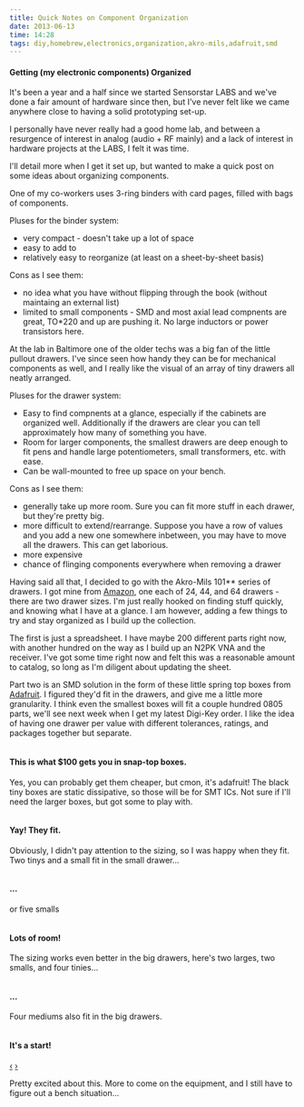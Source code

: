 ```yaml
---
title: Quick Notes on Component Organization
date: 2013-06-13
time: 14:28
tags: diy,homebrew,electronics,organization,akro-mils,adafruit,smd
---
```




#### Getting (my electronic components) Organized

It's been a year and a half since we started Sensorstar LABS and we've done a 
fair amount of hardware since then, but I've never felt like we came anywhere
close to having a solid prototyping set-up. 

I personally have never really had a good home lab, and between a resurgence of 
interest in analog (audio + RF mainly) and a lack of interest in hardware projects 
at the LABS, I felt it was time.

I'll detail more when I get it set up, but wanted to make a quick post on some ideas
about organizing components. 

One of my co-workers uses 3-ring binders with card pages, filled with bags of components.

Pluses for the binder system:

  * very compact - doesn't take up a lot of space
  * easy to add to 
  * relatively easy to reorganize (at least on a sheet-by-sheet basis)

Cons as I see them:

  * no idea what you have without flipping through the book (without maintaing an external list)
  * limited to small components - SMD and most axial lead compnents are great, 
    TO*220 and up are pushing it. No large inductors or power transistors here.

At the lab in Baltimore one of the older techs was a big fan of the little pullout drawers.
I've since seen how handy they can be for mechanical components as well, and I really like 
the visual of an array of tiny drawers all neatly arranged.

Pluses for the drawer system:

* Easy to find compnents at a glance, especially if the cabinets are organized well. 
  Additionally if the drawers are clear you can tell approximately how many of something you have.
* Room for larger components, the smallest drawers are deep enough to fit pens and handle
  large potentiometers, small transformers, etc. with ease.
* Can be wall-mounted to free up space on your bench.

Cons as I see them:

* generally take up more room. Sure you can fit more stuff in each drawer, but they're pretty big.
* more difficult to extend/rearrange. Suppose you have a row of values and you 
  add a new one somewhere inbetween, you may have to move all the drawers. This can 
  get laborious. 
* more expensive
* chance of flinging components everywhere when removing a drawer  


Having said all that, I decided to go with the Akro-Mils 101** series of drawers. 
I got mine from [Amazon](http://www.amazon.com/Akro-Mils-10164-Plastic-Storage-Hardware/dp/B000LDH3JC/), 
one each of 24, 44, and 64 drawers - there are two drawer sizes. 
I'm just really hooked on finding stuff quickly, and knowing what I have at a glance.
I am however, adding a few things to try and stay organized as I build up the collection.

The first is just a spreadsheet. I have maybe 200 different parts right now, with another hundred 
on the way as I build up an N2PK VNA and the receiver. I've got some time right 
now and felt this was a reasonable amount to catalog, so long as I'm diligent about updating
the sheet. 

Part two is an SMD solution in the form of these little spring top boxes from [Adafruit](http://www.adafruit.com/category/54_152).
I figured they'd fit in the drawers, and give me a little more granularity. 
I think even the smallest boxes will fit a couple hundred 0805 parts, we'll see 
next week when I get my latest Digi-Key order. I like the idea of having one 
drawer per value with different tolerances, ratings, and packages together but 
separate. 

<div id="AdafruitBoxes" class="carousel slide">
<div class="carousel-inner">
<div class="item active">
<img src="http://farm6.staticflickr.com/5521/9043518881_dd86879716_b.jpg" alt="">
<div class="carousel-caption">
 <h4>This is what $100 gets you in snap-top boxes.</h4>
 <p>Yes, you can probably get them cheaper, but cmon, it's adafruit! The black
 tiny boxes are static dissipative, so those will be for SMT ICs. Not sure if I'll 
 need the larger boxes, but got some to play with.</p>
  </div>
   </div>
   <div class="item">
   <img src="http://farm8.staticflickr.com/7416/9045750468_b8f47593be_b.jpg" alt="">
   <div class="carousel-caption">
   <h4>Yay! They fit.</h4>
   <p>Obviously, I didn't pay attention to the sizing, so I was happy when they fit.
   Two tinys and a small fit in the small drawer...</p>
  </div>
  </div>
  <div class="item">
   <img src="http://farm6.staticflickr.com/5480/9045752968_f26bb5e58a_b.jpg" alt="">
  <div class="carousel-caption">
  <h4>...</h4>
<p>or five smalls</p></div>
</div>
   <div class="item">
   <img src="http://farm4.staticflickr.com/3702/9045755370_dab8c0c16c_b.jpg" alt="">
  <div class="carousel-caption">
  <h4>Lots of room!</h4>
<p>The sizing works even better in the big drawers, here's two larges, two smalls, and 
four tinies...</p> 
</div>
</div>
 <div class="item">
   <img src="http://farm8.staticflickr.com/7420/9045757808_6f587a76dc_b.jpg" alt="">
  <div class="carousel-caption">
  <h4>...</h4>
  <p>Four mediums also fit in the big drawers.</p>
</div>
</div>
 <div class="item">
   <img src="http://farm3.staticflickr.com/2811/9043521751_1a8ea74675_b.jpg" alt="">
  <div class="carousel-caption">
  <h4>It's a start!</h4>
</div>
</div>
 </div>
  <a class="left carousel-control" href="#AdafruitBoxes" data-slide="prev">&lsaquo;</a>
  <a class="right carousel-control" href="#AdafruitBoxes" data-slide="next">&rsaquo;</a>
 </div>

Pretty excited about this. More to come on the equipment, and I still have to 
figure out a bench situation...


